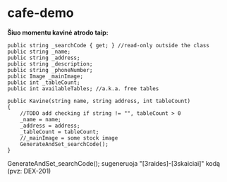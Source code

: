 # cafe-demo

**Šiuo momentu kavinė atrodo taip:**

    public string _searchCode { get; } //read-only outside the class
    public string _name;
    public string _address;
    public string _description;
    public string _phoneNumber;
    public Image _mainImage;
    public int _tableCount;
    public int availableTables; //a.k.a. free tables

    public Kavine(string name, string address, int tableCount)
    {
        //TODO add checking if string != "", tableCount > 0
        _name = name;
        _address = address;
        _tableCount = tableCount;
        //_mainImage = some stock image
        GenerateAndSet_searchCode();
    }

GenerateAndSet_searchCode(); sugeneruoja "[3raides]-[3skaiciai]" kodą (pvz: DEX-201) 
